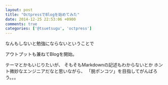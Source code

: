 ```yaml
---
layout: post
title: "OctpressでBlogを始めてみた"
date: 2014-12-25 22:53:06 +0900
comments: true
categories: ['@tsuetsugu', 'octpress']
---
```


なんもしないと勉強にならないということで

アウトプットも兼ねてBlogを開始。

テーマとかもいじりたいが、
そもそもMarkdownの記述もわからないとか
ホント微妙なエンジニアだなと思いながら、
「脱ポンコツ」を目指してがんばろう。。。


